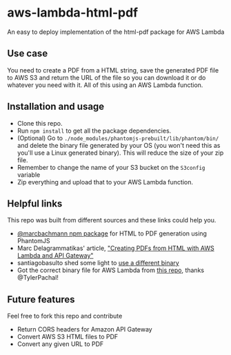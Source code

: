 # aws-lambda-html-pdf
An easy to deploy implementation of the html-pdf package for AWS Lambda

## Use case
You need to create a PDF from a HTML string, save the generated PDF file to AWS S3 and return the URL of the file so you can download it or do whatever you need with it. All of this using an AWS Lambda function.

## Installation and usage
* Clone this repo.
* Run `npm install` to get all the package dependencies.
* (Optional) Go to `./node_modules/phantomjs-prebuilt/lib/phantom/bin/` and delete the binary file generated by your OS (you won't need this as you'll use a Linux generated binary). This will reduce the size of your zip file.
* Remember to change the name of your S3 bucket on the `S3config` variable
* Zip everything and upload that to your AWS Lambda function.

## Helpful links
This repo was built from different sources and these links could help you.
* [@marcbachmann npm package](https://www.npmjs.com/package/html-pdf) for HTML to PDF generation using PhantomJS
* Marc Delagrammatikas' article, ["Creating PDFs from HTML with AWS Lambda and API Gateway"](https://www.drivenbycode.com/creating-pdfs-from-html-with-aws-lambda-and-api-gateway/)
* santiagobasulto shed some light to [use a different binary](https://github.com/marcbachmann/node-html-pdf/issues/55)
* Got the correct binary file for AWS Lambda from [this repo](https://github.com/TylerPachal/lambda-node-phantom), thanks @TylerPachal!

## Future features
Feel free to fork this repo and contribute
* Return CORS headers for Amazon API Gateway
* Convert AWS S3 HTML files to PDF
* Convert any given URL to PDF
